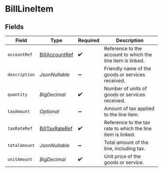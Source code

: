 # BillLineItem


## Fields

| Field                                                       | Type                                                        | Required                                                    | Description                                                 |
| ----------------------------------------------------------- | ----------------------------------------------------------- | ----------------------------------------------------------- | ----------------------------------------------------------- |
| `accountRef`                                                | [BillAccountRef](../../models/components/BillAccountRef.md) | :heavy_check_mark:                                          | Reference to the account to which the line item is linked.  |
| `description`                                               | *JsonNullable<String>*                                      | :heavy_minus_sign:                                          | Friendly name of the goods or services received.            |
| `quantity`                                                  | *BigDecimal*                                                | :heavy_check_mark:                                          | Number of units of goods or services received.              |
| `taxAmount`                                                 | *Optional<BigDecimal>*                                      | :heavy_minus_sign:                                          | Amount of tax applied to the line item.                     |
| `taxRateRef`                                                | [BillTaxRateRef](../../models/components/BillTaxRateRef.md) | :heavy_check_mark:                                          | Reference to the tax rate to which the line item is linked. |
| `totalAmount`                                               | *JsonNullable<BigDecimal>*                                  | :heavy_minus_sign:                                          | Total amount of the line, including tax.                    |
| `unitAmount`                                                | *BigDecimal*                                                | :heavy_check_mark:                                          | Unit price of the goods or service.                         |